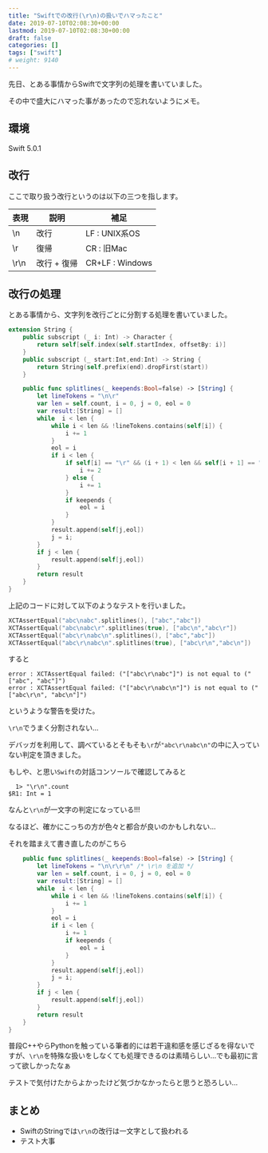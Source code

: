 ```yaml
---
title: "Swiftでの改行(\r\n)の扱いでハマったこと"
date: 2019-07-10T02:08:30+00:00
lastmod: 2019-07-10T02:08:30+00:00
draft: false
categories: []
tags: ["swift"]
# weight: 9140
---
```

先日、とある事情からSwiftで文字列の処理を書いていました。  

その中で盛大にハマった事があったので忘れないようにメモ。  

## 環境  
Swift 5.0.1  

## 改行  
ここで取り扱う改行というのは以下の三つを指します。  

|表現|説明|補足|
|---|---|---|
|\n|改行|LF : UNIX系OS|
|\r|復帰|CR : 旧Mac|
|\r\n|改行 + 復帰|CR+LF : Windows|

## 改行の処理  
とある事情から、文字列を改行ごとに分割する処理を書いていました。  

```swift
extension String {
    public subscript (_ i: Int) -> Character {
        return self[self.index(self.startIndex, offsetBy: i)]
    }
    public subscript (_ start:Int,end:Int) -> String {
        return String(self.prefix(end).dropFirst(start))
    }

    public func splitlines(_ keepends:Bool=false) -> [String] {
        let lineTokens = "\n\r"
        var len = self.count, i = 0, j = 0, eol = 0
        var result:[String] = []
        while  i < len {
            while i < len && !lineTokens.contains(self[i]) {
                i += 1
            }
            eol = i
            if i < len {
                if self[i] == "\r" && (i + 1) < len && self[i + 1] == "\n" {
                    i += 2
                } else {
                    i += 1
                }
                if keepends {
                    eol = i
                }
            }
            result.append(self[j,eol])
            j = i;
        }
        if j < len {
            result.append(self[j,eol])
        }
        return result
    }
}
```

上記のコードに対して以下のようなテストを行いました。  
```swift
XCTAssertEqual("abc\nabc".splitlines(), ["abc","abc"])
XCTAssertEqual("abc\nabc\r".splitlines(true), ["abc\n","abc\r"])
XCTAssertEqual("abc\r\nabc\n".splitlines(), ["abc","abc"])
XCTAssertEqual("abc\r\nabc\n".splitlines(true), ["abc\r\n","abc\n"])
```

すると   
```
error : XCTAssertEqual failed: ("["abc\r\nabc"]") is not equal to ("["abc", "abc"]")
error : XCTAssertEqual failed: ("["abc\r\nabc\n"]") is not equal to ("["abc\r\n", "abc\n"]")
```
というような警告を受けた。  

`\r\n`でうまく分割されない...  

デバッガを利用して、調べているとそもそも`\r`が`"abc\r\nabc\n"`の中に入っていない判定を頂きました。  

もしや、と思い`Swift`の対話コンソールで確認してみると  
```
  1> "\r\n".count
$R1: Int = 1
```
なんと`\r\n`が一文字の判定になっている!!!  

なるほど、確かにこっちの方が色々と都合が良いのかもしれない...  

それを踏まえて書き直したのがこちら   
```swift
    public func splitlines(_ keepends:Bool=false) -> [String] {
        let lineTokens = "\n\r\r\n" /* \r\n を追加 */
        var len = self.count, i = 0, j = 0, eol = 0
        var result:[String] = []
        while  i < len {
            while i < len && !lineTokens.contains(self[i]) {
                i += 1
            }
            eol = i
            if i < len {
                i += 1
                if keepends {
                    eol = i
                }
            }
            result.append(self[j,eol])
            j = i;
        }
        if j < len {
            result.append(self[j,eol])
        }
        return result
    }
}
```


普段C++やらPythonを触っている筆者的には若干違和感を感じざるを得ないですが、`\r\n`を特殊な扱いをしなくても処理できるのは素晴らしい...でも最初に言って欲しかったなぁ  


テストで気付けたからよかったけど気づかなかったらと思うと恐ろしい...  

## まとめ  

- SwiftのStringでは`\r\n`の改行は一文字として扱われる  
- テスト大事
